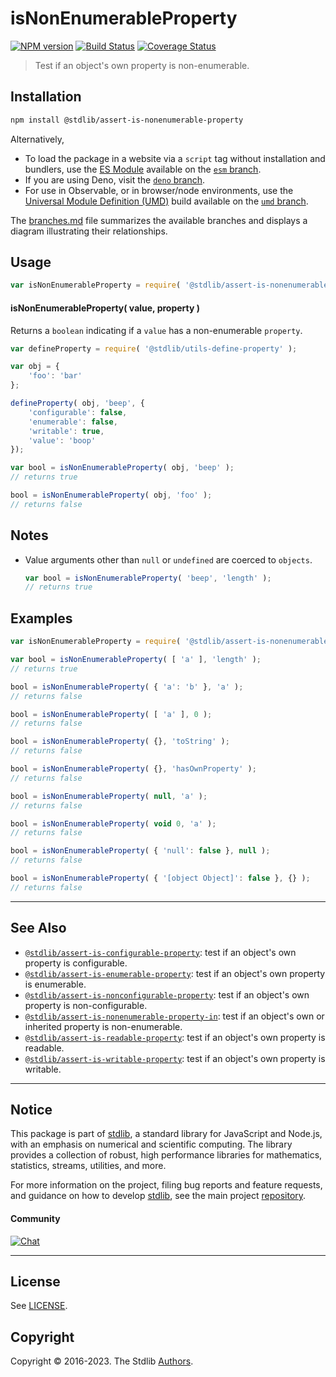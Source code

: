 <!--

@license Apache-2.0

Copyright (c) 2018 The Stdlib Authors.

Licensed under the Apache License, Version 2.0 (the "License");
you may not use this file except in compliance with the License.
You may obtain a copy of the License at

   http://www.apache.org/licenses/LICENSE-2.0

Unless required by applicable law or agreed to in writing, software
distributed under the License is distributed on an "AS IS" BASIS,
WITHOUT WARRANTIES OR CONDITIONS OF ANY KIND, either express or implied.
See the License for the specific language governing permissions and
limitations under the License.

-->

# isNonEnumerableProperty

[![NPM version][npm-image]][npm-url] [![Build Status][test-image]][test-url] [![Coverage Status][coverage-image]][coverage-url] <!-- [![dependencies][dependencies-image]][dependencies-url] -->

> Test if an object's own property is non-enumerable.

<section class="installation">

## Installation

```bash
npm install @stdlib/assert-is-nonenumerable-property
```

Alternatively,

-   To load the package in a website via a `script` tag without installation and bundlers, use the [ES Module][es-module] available on the [`esm` branch][esm-url].
-   If you are using Deno, visit the [`deno` branch][deno-url].
-   For use in Observable, or in browser/node environments, use the [Universal Module Definition (UMD)][umd] build available on the [`umd` branch][umd-url].

The [branches.md][branches-url] file summarizes the available branches and displays a diagram illustrating their relationships.

</section>

<section class="usage">

## Usage

```javascript
var isNonEnumerableProperty = require( '@stdlib/assert-is-nonenumerable-property' );
```

#### isNonEnumerableProperty( value, property )

Returns a `boolean` indicating if a `value` has a non-enumerable `property`.

```javascript
var defineProperty = require( '@stdlib/utils-define-property' );

var obj = {
    'foo': 'bar'
};

defineProperty( obj, 'beep', {
    'configurable': false,
    'enumerable': false,
    'writable': true,
    'value': 'boop'
});

var bool = isNonEnumerableProperty( obj, 'beep' );
// returns true

bool = isNonEnumerableProperty( obj, 'foo' );
// returns false
```

</section>

<!-- /.usage -->

<section class="notes">

## Notes

-   Value arguments other than `null` or `undefined` are coerced to `objects`.

    ```javascript
    var bool = isNonEnumerableProperty( 'beep', 'length' );
    // returns true
    ```

</section>

<!-- /.notes -->

<section class="examples">

## Examples

<!-- eslint-disable object-curly-newline -->

<!-- eslint no-undef: "error" -->

```javascript
var isNonEnumerableProperty = require( '@stdlib/assert-is-nonenumerable-property' );

var bool = isNonEnumerableProperty( [ 'a' ], 'length' );
// returns true

bool = isNonEnumerableProperty( { 'a': 'b' }, 'a' );
// returns false

bool = isNonEnumerableProperty( [ 'a' ], 0 );
// returns false

bool = isNonEnumerableProperty( {}, 'toString' );
// returns false

bool = isNonEnumerableProperty( {}, 'hasOwnProperty' );
// returns false

bool = isNonEnumerableProperty( null, 'a' );
// returns false

bool = isNonEnumerableProperty( void 0, 'a' );
// returns false

bool = isNonEnumerableProperty( { 'null': false }, null );
// returns false

bool = isNonEnumerableProperty( { '[object Object]': false }, {} );
// returns false
```

</section>

<!-- /.examples -->

<!-- Section for related `stdlib` packages. Do not manually edit this section, as it is automatically populated. -->

<section class="related">

* * *

## See Also

-   <span class="package-name">[`@stdlib/assert-is-configurable-property`][@stdlib/assert/is-configurable-property]</span><span class="delimiter">: </span><span class="description">test if an object's own property is configurable.</span>
-   <span class="package-name">[`@stdlib/assert-is-enumerable-property`][@stdlib/assert/is-enumerable-property]</span><span class="delimiter">: </span><span class="description">test if an object's own property is enumerable.</span>
-   <span class="package-name">[`@stdlib/assert-is-nonconfigurable-property`][@stdlib/assert/is-nonconfigurable-property]</span><span class="delimiter">: </span><span class="description">test if an object's own property is non-configurable.</span>
-   <span class="package-name">[`@stdlib/assert-is-nonenumerable-property-in`][@stdlib/assert/is-nonenumerable-property-in]</span><span class="delimiter">: </span><span class="description">test if an object's own or inherited property is non-enumerable.</span>
-   <span class="package-name">[`@stdlib/assert-is-readable-property`][@stdlib/assert/is-readable-property]</span><span class="delimiter">: </span><span class="description">test if an object's own property is readable.</span>
-   <span class="package-name">[`@stdlib/assert-is-writable-property`][@stdlib/assert/is-writable-property]</span><span class="delimiter">: </span><span class="description">test if an object's own property is writable.</span>

</section>

<!-- /.related -->

<!-- Section for all links. Make sure to keep an empty line after the `section` element and another before the `/section` close. -->


<section class="main-repo" >

* * *

## Notice

This package is part of [stdlib][stdlib], a standard library for JavaScript and Node.js, with an emphasis on numerical and scientific computing. The library provides a collection of robust, high performance libraries for mathematics, statistics, streams, utilities, and more.

For more information on the project, filing bug reports and feature requests, and guidance on how to develop [stdlib][stdlib], see the main project [repository][stdlib].

#### Community

[![Chat][chat-image]][chat-url]

---

## License

See [LICENSE][stdlib-license].


## Copyright

Copyright &copy; 2016-2023. The Stdlib [Authors][stdlib-authors].

</section>

<!-- /.stdlib -->

<!-- Section for all links. Make sure to keep an empty line after the `section` element and another before the `/section` close. -->

<section class="links">

[npm-image]: http://img.shields.io/npm/v/@stdlib/assert-is-nonenumerable-property.svg
[npm-url]: https://npmjs.org/package/@stdlib/assert-is-nonenumerable-property

[test-image]: https://github.com/stdlib-js/assert-is-nonenumerable-property/actions/workflows/test.yml/badge.svg?branch=main
[test-url]: https://github.com/stdlib-js/assert-is-nonenumerable-property/actions/workflows/test.yml?query=branch:main

[coverage-image]: https://img.shields.io/codecov/c/github/stdlib-js/assert-is-nonenumerable-property/main.svg
[coverage-url]: https://codecov.io/github/stdlib-js/assert-is-nonenumerable-property?branch=main

<!--

[dependencies-image]: https://img.shields.io/david/stdlib-js/assert-is-nonenumerable-property.svg
[dependencies-url]: https://david-dm.org/stdlib-js/assert-is-nonenumerable-property/main

-->

[chat-image]: https://img.shields.io/gitter/room/stdlib-js/stdlib.svg
[chat-url]: https://gitter.im/stdlib-js/stdlib/

[stdlib]: https://github.com/stdlib-js/stdlib

[stdlib-authors]: https://github.com/stdlib-js/stdlib/graphs/contributors

[umd]: https://github.com/umdjs/umd
[es-module]: https://developer.mozilla.org/en-US/docs/Web/JavaScript/Guide/Modules

[deno-url]: https://github.com/stdlib-js/assert-is-nonenumerable-property/tree/deno
[umd-url]: https://github.com/stdlib-js/assert-is-nonenumerable-property/tree/umd
[esm-url]: https://github.com/stdlib-js/assert-is-nonenumerable-property/tree/esm
[branches-url]: https://github.com/stdlib-js/assert-is-nonenumerable-property/blob/main/branches.md

[stdlib-license]: https://raw.githubusercontent.com/stdlib-js/assert-is-nonenumerable-property/main/LICENSE

<!-- <related-links> -->

[@stdlib/assert/is-configurable-property]: https://github.com/stdlib-js/assert-is-configurable-property

[@stdlib/assert/is-enumerable-property]: https://github.com/stdlib-js/assert-is-enumerable-property

[@stdlib/assert/is-nonconfigurable-property]: https://github.com/stdlib-js/assert-is-nonconfigurable-property

[@stdlib/assert/is-nonenumerable-property-in]: https://github.com/stdlib-js/assert-is-nonenumerable-property-in

[@stdlib/assert/is-readable-property]: https://github.com/stdlib-js/assert-is-readable-property

[@stdlib/assert/is-writable-property]: https://github.com/stdlib-js/assert-is-writable-property

<!-- </related-links> -->

</section>

<!-- /.links -->
